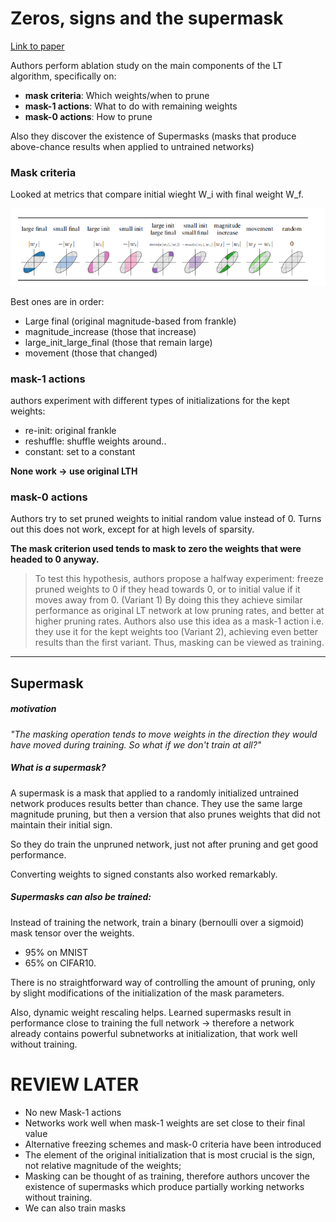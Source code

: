 # Zeros, signs and the supermask
[Link to paper](https://arxiv.org/pdf/1905.01067.pdf)

Authors perform ablation study on the main components of the LT algorithm, specifically on:

- **mask criteria**: Which weights/when to prune
- **mask-1 actions**: What to do with remaining weights
- **mask-0 actions**: How to prune

Also they discover the existence of Supermasks (masks that produce above-chance results when applied to untrained networks)

### Mask criteria

Looked at metrics that compare initial wieght W_i with final weight W_f.

![alt text](./figs/Zeros_signs_and_the_supermask/mask-criteria.png "figure2, mask criteria")

Best ones are in order:

- Large final (original magnitude-based from frankle)
- magnitude_increase (those that increase)
- large_init_large_final (those that remain large)
- movement (those that changed)

### mask-1 actions

authors experiment with different types of initializations for the kept weights:

- re-init: original frankle
- reshuffle: shuffle weights around.. 
- constant: set to a constant

**None work -> use original LTH**

### mask-0 actions

Authors try to set pruned weights to initial random value instead of 0. 
Turns out this does not work, except for at high levels of sparsity. 

**The mask criterion used tends to mask to zero the weights that were headed to 0 anyway.**

> To test this hypothesis, authors propose a halfway experiment: freeze pruned weights to 0 if they head towards 0, or to initial value if it moves away from 0. (Variant 1) By doing this they achieve similar performance as original LT network at low pruning rates, and better at higher pruning rates. Authors also use this idea as a mask-1 action i.e. they use it for the kept weights too (Variant 2), achieving even better results than the first variant. Thus, masking can be viewed as training.

---

## Supermask

##### motivation

*"The masking operation tends to move weights in the direction they would have moved during training. So what if we don't train at all?"*

##### What is a supermask?

A supermask is a mask that applied to a randomly initialized untrained network produces results better than chance. They use the same large magnitude pruning, but then a version that also prunes weights that did not maintain their initial sign.

So they do train the unpruned network, just not after pruning and get good performance.

Converting weights to signed constants also worked remarkably.

##### Supermasks can also be trained:

Instead of training the network, train a binary (bernoulli over a sigmoid) mask tensor over the weights.

- 95% on MNIST 
- 65% on CIFAR10. 

There is no straightforward way of controlling the amount of pruning, only by slight modifications of the initialization of the mask parameters.

Also, dynamic weight rescaling helps. Learned supermasks result in performance close to training the full network -> therefore a network already contains powerful subnetworks at initialization, that work well without training.


# REVIEW LATER

- No new Mask-1 actions
- Networks work well when mask-1 weights are set close to their final value
- Alternative freezing schemes and mask-0 criteria have been introduced
- The element of the original initialization that is most crucial is the sign, not relative magnitude of the weights; 
- Masking can be thought of as training, therefore authors uncover the existence of supermasks which produce partially working networks without training.
- We can also train masks

